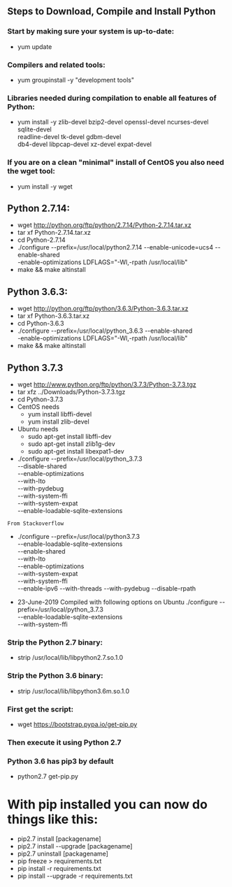 ## Steps to Download, Compile and Install Python

### Start by making sure your system is up-to-date:
* yum update

### Compilers and related tools:
* yum groupinstall -y "development tools"

### Libraries needed during compilation to enable all features of Python:
* yum install -y zlib-devel bzip2-devel openssl-devel ncurses-devel sqlite-devel \
  readline-devel tk-devel gdbm-devel \
  db4-devel libpcap-devel xz-devel expat-devel

### If you are on a clean "minimal" install of CentOS you also need the wget tool:
* yum install -y wget

## Python 2.7.14:
* wget http://python.org/ftp/python/2.7.14/Python-2.7.14.tar.xz
* tar xf Python-2.7.14.tar.xz
* cd Python-2.7.14
* ./configure --prefix=/usr/local/python2.7.14 --enable-unicode=ucs4 --enable-shared \
  -enable-optimizations LDFLAGS="-Wl,-rpath /usr/local/lib"
* make && make altinstall
 
## Python 3.6.3:
* wget http://python.org/ftp/python/3.6.3/Python-3.6.3.tar.xz
* tar xf Python-3.6.3.tar.xz
* cd Python-3.6.3
* ./configure --prefix=/usr/local/python_3.6.3 --enable-shared \
  -enable-optimizations LDFLAGS="-Wl,-rpath /usr/local/lib"
* make && make altinstall

## Python 3.7.3
* wget http://www.python.org/ftp/python/3.7.3/Python-3.7.3.tgz
* tar xfz ../Downloads/Python-3.7.3.tgz
* cd Python-3.7.3
* CentOS needs 
    * yum install libffi-devel
    * yum install zlib-devel
* Ubuntu needs
    * sudo apt-get install libffi-dev
    * sudo apt-get install zlib1g-dev
    * sudo apt-get install libexpat1-dev
* ./configure --prefix=/usr/local/python_3.7.3 \
    --disable-shared \
     --enable-optimizations \
     --with-lto \
     --with-pydebug \
     --with-system-ffi      \
     --with-system-expat    \
     --enable-loadable-sqlite-extensions
     
```From Stackoverflow```
* ./configure --prefix=/usr/local/python3.7.3 \
  --enable-loadable-sqlite-extensions \
  --enable-shared \
  --with-lto \
  --enable-optimizations \
  --with-system-expat \
  --with-system-ffi \
  --enable-ipv6 --with-threads --with-pydebug --disable-rpath

* 23-June-2019 Compiled with following options on Ubuntu
./configure --prefix=/usr/local/python_3.7.3 \
    --enable-loadable-sqlite-extensions   
    --with-system-ffi

### Strip the Python 2.7 binary:
* strip /usr/local/lib/libpython2.7.so.1.0

### Strip the Python 3.6 binary:
* strip /usr/local/lib/libpython3.6m.so.1.0

### First get the script:
* wget https://bootstrap.pypa.io/get-pip.py
 
### Then execute it using Python 2.7 
### Python 3.6 has pip3 by default
* python2.7 get-pip.py

 
# With pip installed you can now do things like this:
* pip2.7 install [packagename]
* pip2.7 install --upgrade [packagename]
* pip2.7 uninstall [packagename]
* pip freeze > requirements.txt
* pip install -r requirements.txt
* pip install --upgrade -r requirements.txt